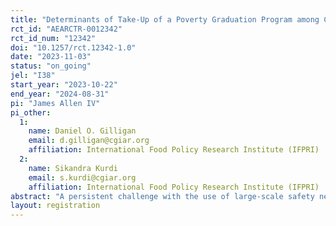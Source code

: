 ```yaml
---
title: "Determinants of Take-Up of a Poverty Graduation Program among Cash Transfer Recipients"
rct_id: "AEARCTR-0012342"
rct_id_num: "12342"
doi: "10.1257/rct.12342-1.0"
date: "2023-11-03"
status: "on_going"
jel: "I38"
start_year: "2023-10-22"
end_year: "2024-08-31"
pi: "James Allen IV"
pi_other:
  1:
    name: Daniel O. Gilligan
    email: d.gilligan@cgiar.org
    affiliation: International Food Policy Research Institute (IFPRI)
  2:
    name: Sikandra Kurdi
    email: s.kurdi@cgiar.org
    affiliation: International Food Policy Research Institute (IFPRI)
abstract: "A persistent challenge with the use of large-scale safety net programs in low- and middle-income countries (LMICs) is that the programs have limited turnover and are thus very expensive to operate. Graduation models programs are designed to address this problem through a big push approach, providing large asset transfers, financial inclusion and skills training to promote greater success against poverty reduction. With this in mind, the Government of Egypt has designed a graduation model program, called Forsa, to directly provide a mechanism to support graduation from its national safety net program; however, voluntary take-up of Forsa is limited. In this study, we seek to test the effect of targeted messages on interest in and take-up of Forsa as an alternative to the existing cash transfer program, by randomizing video messages into the end of a household survey in communities where Forsa is available."
layout: registration
---
```


